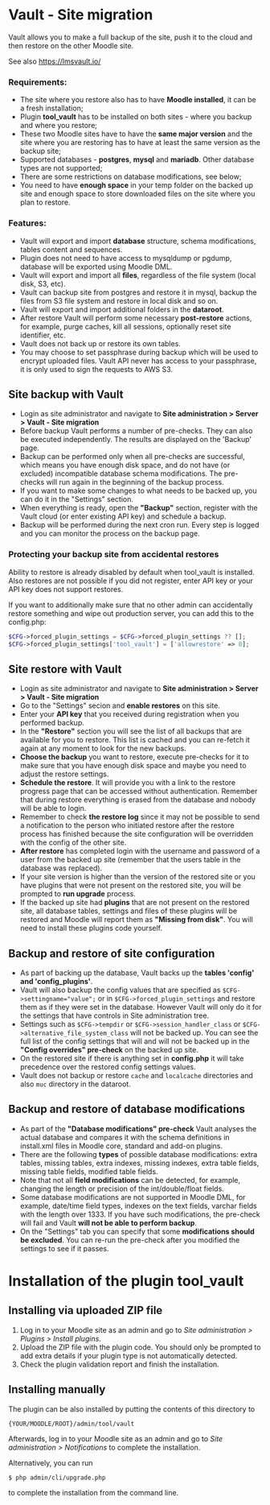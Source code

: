 # Vault - Site migration #

Vault allows you to make a full backup of the site, push it to the cloud and then restore on the other Moodle site.

See also https://lmsvault.io/

### Requirements:
- The site where you restore also has to have **Moodle installed**, it can be a fresh installation;
- Plugin **tool_vault** has to be installed on both sites - where you backup and where you restore;
- These two Moodle sites have to have the **same major version** and the site where you are restoring
  has to have at least the same version as the backup site;
- Supported databases - **postgres**, **mysql** and **mariadb**. Other database types are not supported;
- There are some restrictions on database modifications, see below;
- You need to have **enough space** in your temp folder on the backed up site and enough space to store
  downloaded files on the site where you plan to restore.

### Features:
- Vault will export and import **database** structure, schema modifications, tables content and sequences.
- Plugin does not need to have access to mysqldump or pgdump, database will be exported using Moodle DML.
- Vault will export and import all **files**, regardless of the file system (local disk, S3, etc).
- Vault can backup site from postgres and restore it in mysql, backup the files from
  S3 file system and restore in local disk and so on.
- Vault will export and import additional folders in the **dataroot**.
- After restore Vault will perform some necessary **post-restore** actions, for example, purge caches, kill all
  sessions, optionally reset site identifier, etc.
- Vault does not back up or restore its own tables.
- You may choose to set passphrase during backup which will be used to encrypt uploaded
  files. Vault API never has access to your passphrase, it is only used to sign the
  requests to AWS S3.

## Site backup with Vault

- Login as site administrator and navigate to **Site administration > Server > Vault - Site migration**
- Before backup Vault performs a number of pre-checks. They can also
  be executed independently. The results are displayed on the 'Backup' page.
- Backup can be performed only when all pre-checks are successful, which means you have enough disk space,
  and do not have (or excluded) incompatible database schema modifications. The pre-checks will run
  again in the beginning of the backup process.
- If you want to make some changes to what needs to be backed up, you can do it in the "Settings" section.
- When everything is ready, open the **"Backup"** section, register with the Vault cloud (or enter existing
  API key) and schedule a backup.
- Backup will be performed during the next cron run. Every step is logged and you can monitor the process
  on the backup page.

### Protecting your backup site from accidental restores

Ability to restore is already disabled by default when tool_vault is installed. Also restores are not
possible if you did not register, enter API key or your API key does not support restores.

If you want to additionally
make sure that no other admin can accidentally restore something and wipe out production server, you can
add this to the config.php:

```php
$CFG->forced_plugin_settings = $CFG->forced_plugin_settings ?? [];
$CFG->forced_plugin_settings['tool_vault'] = ['allowrestore' => 0];
```

## Site restore with Vault

- Login as site administrator and navigate to **Site administration > Server > Vault - Site migration**
- Go to the "Settings" secion and **enable restores** on this site.
- Enter your **API key** that you received during registration when you performed backup.
- In the **"Restore"** section you will see the list of all backups that are available for you to restore.
  This list is cached and you can re-fetch it again at any moment to look for the new backups.
- **Choose the backup** you want to restore, execute pre-checks for it to make sure that you have enough
  disk space and maybe you need to adjust the restore settings.
- **Schedule the restore**. It will provide you with a link to the restore progress page that can be accessed
  without authentication. Remember that during restore everything is erased from the database and
  nobody will be able to login.
- Remember to check **the restore log** since it may not be possible to send a notification to the person who
  initiated restore after the restore process has finished because the site configuration will be overridden
  with the config of the other site.
- **After restore** has completed login with the username and password of a user from the backed up site
  (remember that the users table in the database was replaced).
- If your site version is higher than the version of the restored site or you have plugins that were not
  present on the restored site, you will be prompted to **run upgrade** process.
- If the backed up site had **plugins** that are not present on the restored site, all database tables, settings
  and files of these plugins will be restored and Moodle will report them as **"Missing from disk"**. You will
  need to install these plugins code yourself.

## Backup and restore of site configuration

- As part of backing up the database, Vault backs up the **tables 'config' and 'config_plugins'**.
- Vault will also backup the config values that are specified as `$CFG->settingname="value";` or in `$CFG->forced_plugin_settings` and restore them as if they were set in the database. However Vault
  will only do it for the settings that have controls in Site administration tree.
- Settings such as `$CFG->tempdir` or `$CFG->session_handler_class` or `$CFG->alternative_file_system_class`
  will not be backed up. You can see the full list of the config settings that will and will not be
  backed up in the **"Config overrides" pre-check** on the backed up site.
- On the restored site if there is anything set in **config.php** it will take precedence over the restored
  config settings values.
- Vault does not backup or restore `cache` and `localcache` directories and also `muc` directory in the dataroot.

## Backup and restore of database modifications

- As part of the **"Database modifications" pre-check** Vault analyses the actual database and compares it
  with the schema definitions in install.xml files in Moodle core, standard and add-on plugins.
- There are the following **types** of possible database modifications: extra tables, missing tables, extra
  indexes, missing indexes, extra table fields, missing table fields, modified table fields.
- Note that not all **field modifications** can be detected, for example, changing the length or precision
  of the int/double/float fields.
- Some database modifications are not supported in Moodle DML, for example, date/time field types, indexes
  on the text fields, varchar fields with the length over 1333. If you have such modifications, the pre-check
  will fail and Vault **will not be able to perform backup**.
- On the "Settings" tab you can specify that some **modifications should be excluded**. You can re-run
  the pre-check after you modified the settings to see if it passes.

# Installation of the plugin tool_vault

## Installing via uploaded ZIP file ##

1. Log in to your Moodle site as an admin and go to _Site administration >
   Plugins > Install plugins_.
2. Upload the ZIP file with the plugin code. You should only be prompted to add
   extra details if your plugin type is not automatically detected.
3. Check the plugin validation report and finish the installation.

## Installing manually ##

The plugin can be also installed by putting the contents of this directory to

    {YOUR/MOODLE/ROOT}/admin/tool/vault

Afterwards, log in to your Moodle site as an admin and go to _Site administration >
Notifications_ to complete the installation.

Alternatively, you can run

    $ php admin/cli/upgrade.php

to complete the installation from the command line.
